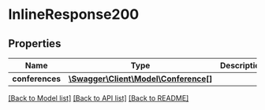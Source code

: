 # InlineResponse200

## Properties
Name | Type | Description | Notes
------------ | ------------- | ------------- | -------------
**conferences** | [**\Swagger\Client\Model\Conference[]**](Conference.md) |  | [optional] 

[[Back to Model list]](../README.md#documentation-for-models) [[Back to API list]](../README.md#documentation-for-api-endpoints) [[Back to README]](../README.md)


